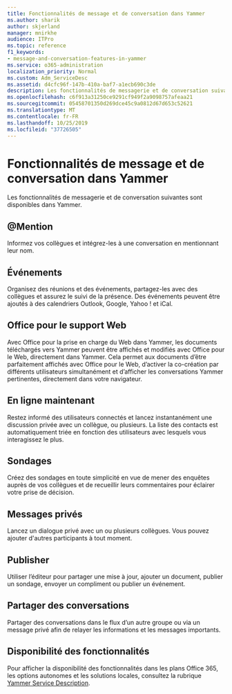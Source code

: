 ```yaml
---
title: Fonctionnalités de message et de conversation dans Yammer
ms.author: sharik
author: skjerland
manager: mnirkhe
audience: ITPro
ms.topic: reference
f1_keywords:
- message-and-conversation-features-in-yammer
ms.service: o365-administration
localization_priority: Normal
ms.custom: Adm_ServiceDesc
ms.assetid: d4cfc96f-147b-410a-baf7-a1ecb690c3de
description: Les fonctionnalités de messagerie et de conversation suivantes sont disponibles dans Yammer.
ms.openlocfilehash: c6f913a31250ce9291cf949f2a9098757afeaa21
ms.sourcegitcommit: 05458701350d269dce45c9a0812d67d653c52621
ms.translationtype: MT
ms.contentlocale: fr-FR
ms.lasthandoff: 10/25/2019
ms.locfileid: "37726505"
---
```

# <a name="message-and-conversation-features-in-yammer"></a>Fonctionnalités de message et de conversation dans Yammer

Les fonctionnalités de messagerie et de conversation suivantes sont disponibles dans Yammer.
  
## <a name="mention"></a>@Mention

Informez vos collègues et intégrez-les à une conversation en mentionnant leur nom.

## <a name="events"></a>Événements

Organisez des réunions et des événements, partagez-les avec des collègues et assurez le suivi de la présence. Des événements peuvent être ajoutés à des calendriers Outlook, Google, Yahoo ! et iCal.
  
## <a name="office-for-the-web-support"></a>Office pour le support Web

Avec Office pour la prise en charge du Web dans Yammer, les documents téléchargés vers Yammer peuvent être affichés et modifiés avec Office pour le Web, directement dans Yammer. Cela permet aux documents d’être parfaitement affichés avec Office pour le Web, d’activer la co-création par différents utilisateurs simultanément et d’afficher les conversations Yammer pertinentes, directement dans votre navigateur.

## <a name="online-now"></a>En ligne maintenant

Restez informé des utilisateurs connectés et lancez instantanément une discussion privée avec un collègue, ou plusieurs. La liste des contacts est automatiquement triée en fonction des utilisateurs avec lesquels vous interagissez le plus.

## <a name="polls"></a>Sondages

Créez des sondages en toute simplicité en vue de mener des enquêtes auprès de vos collègues et de recueillir leurs commentaires pour éclairer votre prise de décision.
  
## <a name="private-messages"></a>Messages privés

Lancez un dialogue privé avec un ou plusieurs collègues. Vous pouvez ajouter d'autres participants à tout moment.

## <a name="publisher"></a>Publisher

Utiliser l’éditeur pour partager une mise à jour, ajouter un document, publier un sondage, envoyer un compliment ou publier un événement.
    
## <a name="share-conversations"></a>Partager des conversations

Partager des conversations dans le flux d’un autre groupe ou via un message privé afin de relayer les informations et les messages importants.
  
## <a name="feature-availability"></a>Disponibilité des fonctionnalités

Pour afficher la disponibilité des fonctionnalités dans les plans Office 365, les options autonomes et les solutions locales, consultez la rubrique [Yammer Service Description](yammer-service-description.md).
  